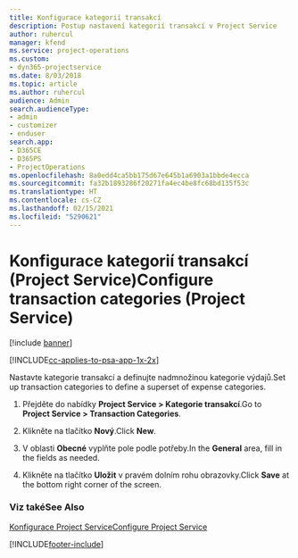 ```yaml
---
title: Konfigurace kategorií transakcí
description: Postup nastavení kategorií transakcí v Project Service
author: ruhercul
manager: kfend
ms.service: project-operations
ms.custom:
- dyn365-projectservice
ms.date: 8/03/2018
ms.topic: article
ms.author: ruhercul
audience: Admin
search.audienceType:
- admin
- customizer
- enduser
search.app:
- D365CE
- D365PS
- ProjectOperations
ms.openlocfilehash: 8a0edd4ca5bb175d67e645b1a6903a1bbde4ecca
ms.sourcegitcommit: fa32b1893286f20271fa4ec4be8fc68bd135f53c
ms.translationtype: HT
ms.contentlocale: cs-CZ
ms.lasthandoff: 02/15/2021
ms.locfileid: "5290621"
---
```

# <a name="configure-transaction-categories-project-service"></a><span data-ttu-id="fc595-103">Konfigurace kategorií transakcí (Project Service)</span><span class="sxs-lookup"><span data-stu-id="fc595-103">Configure transaction categories (Project Service)</span></span>

[!include [banner](../includes/psa-now-project-operations.md)]

[!INCLUDE[cc-applies-to-psa-app-1x-2x](../includes/cc-applies-to-psa-app-1x-2x.md)]

<span data-ttu-id="fc595-104">Nastavte kategorie transakcí a definujte nadmnožinou kategorie výdajů.</span><span class="sxs-lookup"><span data-stu-id="fc595-104">Set up transaction categories to define a superset of expense categories.</span></span>  
  
1.  <span data-ttu-id="fc595-105">Přejděte do nabídky **Project Service > Kategorie transakcí**.</span><span class="sxs-lookup"><span data-stu-id="fc595-105">Go to **Project Service > Transaction Categories**.</span></span>  
  
2.  <span data-ttu-id="fc595-106">Klikněte na tlačítko **Nový**.</span><span class="sxs-lookup"><span data-stu-id="fc595-106">Click **New**.</span></span>  
  
3.  <span data-ttu-id="fc595-107">V oblasti **Obecné** vyplňte pole podle potřeby.</span><span class="sxs-lookup"><span data-stu-id="fc595-107">In the **General** area, fill in the fields as needed.</span></span>  
  
4.  <span data-ttu-id="fc595-108">Klikněte na tlačítko **Uložit** v pravém dolním rohu obrazovky.</span><span class="sxs-lookup"><span data-stu-id="fc595-108">Click **Save** at the bottom right corner of the screen.</span></span>  
  
### <a name="see-also"></a><span data-ttu-id="fc595-109">Viz také</span><span class="sxs-lookup"><span data-stu-id="fc595-109">See Also</span></span>  
 [<span data-ttu-id="fc595-110">Konfigurace Project Service</span><span class="sxs-lookup"><span data-stu-id="fc595-110">Configure Project Service</span></span>](../psa/configure.md)


[!INCLUDE[footer-include](../includes/footer-banner.md)]